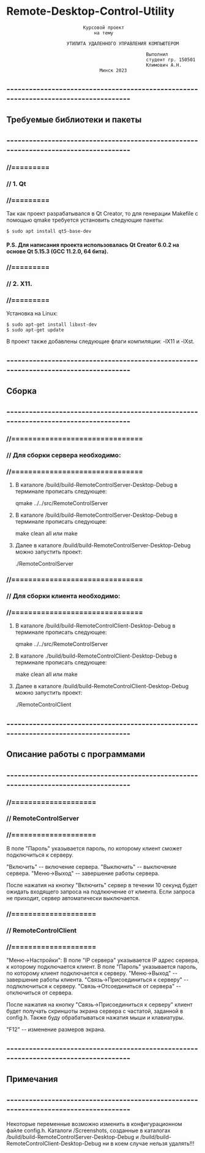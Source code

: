 # Remote-Desktop-Control-Utility

				                Курсовой проект
				                    на тему
				    
		                  УТИЛИТА УДАЛЕННОГО УПРАВЛЕНИЯ КОМПЬЮТЕРОМ
		
			                                           Выполнил
			                                           студент гр. 150501
			                                           Климович А.Н.
			                          Минск 2023

## ------------------------------------------------------------------------------------
## Требуемые библиотеки и пакеты 
## ------------------------------------------------------------------------------------			  

### //=========			
### // 1. Qt 
### //=========

Так как проект разрабатывался в Qt Creator, то для генерации Makefile с помощью qmake
требуется установить следующие пакеты:
 
 	$ sudo apt install qt5-base-dev

#### P.S. Для написания проекта использовалась Qt Creator 6.0.2 на основе Qt 5.15.3 (GCC 11.2.0, 64 бита).

### //=========
### // 2. X11.
### //=========

Установка на Linux:

	$ sudo apt-get install libxst-dev
	$ sudo apt-get update
	
В проект также добавлены следующие флаги компиляции: -lX11 и -lXst.


## ------------------------------------------------------------------------------------
## Сборка
## ------------------------------------------------------------------------------------			  

### //===============================
### // Для сборки сервера необходимо:
### //===============================

1. В каталоге /build/build-RemoteControlServer-Desktop-Debug в терминале прописать следующее:
	
	qmake ../../src/RemoteControlServer
	
2. В каталоге /build/build-RemoteControlServer-Desktop-Debug в терминале прописать следующее:

	make clean all 
				или
	make
	
3. Далее в каталоге /build/build-RemoteControlServer-Desktop-Debug можно запустить проект:
	
	./RemoteControlServer
	 
### //===============================	 
### // Для сборки клиента необходимо:
### //===============================
	
1. В каталоге /build/build-RemoteControlClient-Desktop-Debug в терминале прописать следующее:
	
	qmake ../../src/RemoteControlServer
	
2. В каталоге ./build/build-RemoteControlClient-Desktop-Debug в терминале прописать следующее:

	make clean all 
				или
	make
	
3. Далее в каталоге /build/build-RemoteControlClient-Desktop-Debug можно запустить проект:
	
	./RemoteControlClient  
	 


## ------------------------------------------------------------------------------------
## Описание работы с программами
## ------------------------------------------------------------------------------------		          

### //====================
### // RemoteControlServer
### //====================

В поле "Пароль" указывается пароль, по которому клиент сможет подключиться к серверу.

"Включить" -- включение сервера.
"Выключить" -- выключение сервера.
"Меню->Выход" -- завершение работы сервера.

После нажатия на кнопку "Включить" сервер в течении 10 секунд будет ожидать входящего
запроса на подлкючение от клиента. Если запроса не приходит, сервер автоматически выключается.

### //====================
### // RemoteControlClient
### //====================

"Меню->Настройки":
	В поле "IP сервера" указывается IP адрес сервера, к которому подключается клиент.
	В поле "Пароль" указывается пароль, по которому клиент подключается к серверу.
"Меню->Выход" -- завершение работы клиента.
"Связь->Присоединиться к серверу" -- подлключиться к серверу.
"Связь->Отсоединиться от сервера" -- отключиться от сервера.

После нажатия на кнопку "Связь->Присоединиться к серверу" клиент будет получать скриншоты экрана
сервера с частатой, заданной в config.h. Также буду обрабатываться нажатия мыши и клавиатуры.

"F12" -- изменение размеров экрана.

## ------------------------------------------------------------------------------------
## Примечания 
## ------------------------------------------------------------------------------------

Некоторые переменные возможно изменить в конфигурационном файле config.h.
Каталоги /Screenshots, созданные в каталогах /build/build-RemoteControlServer-Desktop-Debug и
/build/build-RemoteControlClient-Desktop-Debug ни в коем случае нельзя удалять!!!

